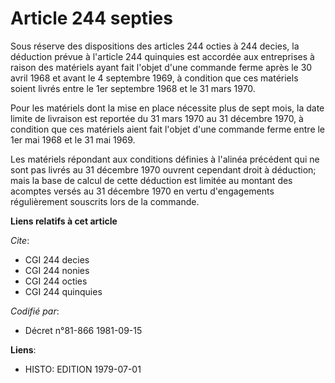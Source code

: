 # Article 244 septies

Sous réserve des dispositions des articles 244 octies à 244 decies, la déduction prévue à l'article 244 quinquies est
accordée aux entreprises à raison des matériels ayant fait l'objet d'une commande ferme après le 30 avril 1968 et avant le 4
septembre 1969, à condition que ces matériels soient livrés entre le 1er septembre 1968 et le 31 mars 1970.

Pour les matériels dont la mise en place nécessite plus de sept mois, la date limite de livraison est reportée du 31 mars
1970 au 31 décembre 1970, à condition que ces matériels aient fait l'objet d'une commande ferme entre le 1er mai 1968 et le
31 mai 1969.

Les matériels répondant aux conditions définies à l'alinéa précédent qui ne sont pas livrés au 31 décembre 1970 ouvrent
cependant droit à déduction; mais la base de calcul de cette déduction est limitée au montant des acomptes versés au 31
décembre 1970 en vertu d'engagements régulièrement souscrits lors de la commande.

**Liens relatifs à cet article**

_Cite_:

  - CGI 244 decies
  - CGI 244 nonies
  - CGI 244 octies
  - CGI 244 quinquies

_Codifié par_:

  - Décret n°81-866 1981-09-15

**Liens**:

  - HISTO: EDITION 1979-07-01
